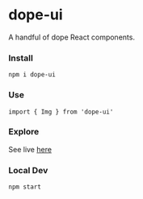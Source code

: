 # dope-ui

A handful of dope React components.

### Install

```
npm i dope-ui
```

### Use

```
import { Img } from 'dope-ui'
```

### Explore

See live [here](https://meinstein.github.io/dope-ui/)

### Local Dev

```
npm start
```
